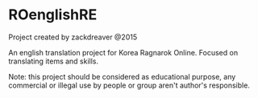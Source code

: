 ROenglishRE
============================
Project created by zackdreaver @2015

An english translation project for Korea Ragnarok Online. Focused on translating items and skills.

Note: this project should be considered as educational purpose, any commercial or illegal use by people or group aren't author's responsible.
